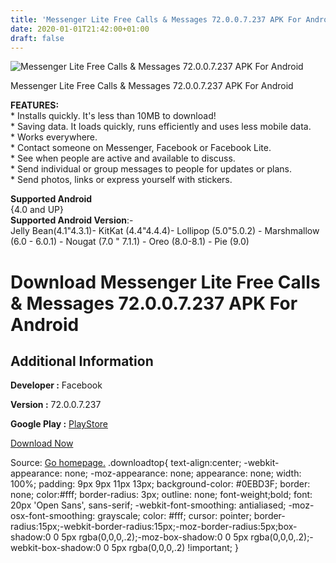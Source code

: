 ```yaml
---
title: 'Messenger Lite Free Calls & Messages 72.0.0.7.237 APK For Android'
date: 2020-01-01T21:42:00+01:00
draft: false
---
```


![Messenger Lite Free Calls & Messages 72.0.0.7.237 APK For Android](https://i0.wp.com/apkhome.net/wp-content/uploads/2019/11/Messenger-Lite-Free-Calls-Messages-72.0.0.7.237.png "Messenger Lite Free Calls & Messages 72.0.0.7.237 APK For Android")

  

Messenger Lite Free Calls & Messages 72.0.0.7.237 APK For Android

**FEATURES:**  
\* Installs quickly. It's less than 10MB to download!  
\* Saving data. It loads quickly, runs efficiently and uses less mobile data.  
\* Works everywhere.  
\* Contact someone on Messenger, Facebook or Facebook Lite.  
\* See when people are active and available to discuss.  
\* Send individual or group messages to people for updates or plans.  
\* Send photos, links or express yourself with stickers.

**Supported Android**  
{4.0 and UP}  
**Supported Android Version**:-  
Jelly Bean(4.1"4.3.1)- KitKat (4.4"4.4.4)- Lollipop (5.0"5.0.2) - Marshmallow (6.0 - 6.0.1) - Nougat (7.0 " 7.1.1) - Oreo (8.0-8.1) - Pie (9.0)

Download Messenger Lite Free Calls & Messages 72.0.0.7.237 APK For Android
==========================================================================

Additional Information
----------------------

**Developer :** Facebook

**Version :** 72.0.0.7.237

**Google Play :** [PlayStore](https://play.google.com/store/apps/details?id=com.facebook.mlite&hl=en)

  

[Download Now](https://store4app.co/post/messenger-lite-free-calls-amp-messages-72-0-0-7-237-apk-for-android_1573719622)

  
Source: [Go homepage.](https://store4app.co/post/messenger-lite-free-calls-amp-messages-72-0-0-7-237-apk-for-android_1573719622) .downloadtop{ text-align:center; -webkit-appearance: none; -moz-appearance: none; appearance: none; width: 100%; padding: 9px 9px 11px 13px; background-color: #0EBD3F; border: none; color:#fff; border-radius: 3px; outline: none; font-weight;bold; font: 20px 'Open Sans', sans-serif; -webkit-font-smoothing: antialiased; -moz-osx-font-smoothing: grayscale; color: #fff; cursor: pointer; border-radius:15px;-webkit-border-radius:15px;-moz-border-radius:5px;box-shadow:0 0 5px rgba(0,0,0,.2);-moz-box-shadow:0 0 5px rgba(0,0,0,.2);-webkit-box-shadow:0 0 5px rgba(0,0,0,.2) !important; }